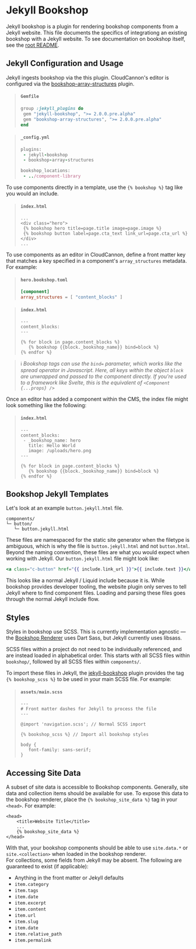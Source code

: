 # Jekyll Bookshop
Jekyll bookshop is a plugin for rendering bookshop components from a Jekyll website.
This file documents the specifics of integrationg an existing bookshop with a Jekyll website. To see documentation on bookshop itself, see the [root README](/).

## Jekyll Configuration and Usage

Jekyll ingests bookshop via the this plugin. CloudCannon's editor is configured via the [bookshop-array-structures](plugins/bookshop-array-structures) plugin.
>#### `Gemfile`
>```ruby
>group :jekyll_plugins do
>  gem "jekyll-bookshop", ">= 2.0.0.pre.alpha"
>  gem "bookshop-array-structures", ">= 2.0.0.pre.alpha"
>end
>```

>#### `_config.yml`
>```ruby
>plugins:
>  - jekyll-bookshop
>  - bookshop-array-structures
>
>bookshop_locations:
>  - ../component-library
>```

To use components directly in a template, use the `{% bookshop %}` tag like you would an include.
>#### `index.html`
>```liquid
>...
><div class="hero">
>  {% bookshop hero title=page.title image=page.image %}
>  {% bookshop button label=page.cta_text link_url=page.cta_url %}
></div>
>...
>```

To use components as an editor in CloudCannon, define a front matter key that matches a key specified in a component's `array_structures` metadata. For example:

>#### `hero.bookshop.toml`
>```toml
>[component]
>array_structures = [ "content_blocks" ]
>```

>#### `index.html`
>```liquid
>---
>content_blocks:
>---
>
>{% for block in page.content_blocks %}
>    {% bookshop {{block._bookshop_name}} bind=block %}
>{% endfor %}
>```

>ℹ️ _Bookshop tags can use the `bind=` parameter, which works like the spread operator in Javascript. Here, all keys within the object `block` are unwrapped and passed to the component directly. If you're used to a framework like Svelte, this is the equivalent of `<Component {...props} />`_

Once an editor has added a component within the CMS, the index file might look something like the following:
>#### `index.html`
>```liquid
>---
>content_blocks:
>  - _bookshop_name: hero
>    title: Hello World
>    image: /uploads/hero.png
>---
>
>{% for block in page.content_blocks %}
>    {% bookshop {{block._bookshop_name}} bind=block %}
>{% endfor %}
>```

## Bookshop Jekyll Templates
Let's look at an example `button.jekyll.html` file.
```
components/
└─ button/
   └─ button.jekyll.html
```
These files are namespaced for the static site generator when the filetype is ambiguous, which is why the file is `button.jekyll.html` and not `button.html`. Beyond the naming convention, these files are what you would expect when working with Jekyll. Our `button.jekyll.html` file might look like:
```hbs
<a class="c-button" href="{{ include.link_url }}">{{ include.text }}</a>
```
This looks like a normal Jekyll / Liquid include because it is. While bookshop provides developer tooling, the website plugin only serves to tell Jekyll where to find component files. Loading and parsing these files goes through the normal Jekyll include flow.

## Styles
Styles in bookshop use SCSS. This is currently implementation agnostic — the [Bookshop Renderer](#bookshop-renderer) uses Dart Sass, but Jekyll currently uses libsass.

SCSS files within a project do not need to be individually referenced, and are instead loaded in alphabetical order. This starts with all SCSS files within `bookshop/`, followed by all SCSS files within `components/`.

To import these files in Jekyll, the [jekyll-bookshop](plugins/jekyll-bookshop) plugin provides the tag `{% bookshop_scss %}` to be used in your main SCSS file. For example:

>#### `assets/main.scss`
>```text
>---
># Front matter dashes for Jekyll to process the file
>---
>
>@import 'navigation.scss'; // Normal SCSS import
>
>{% bookshop_scss %} // Import all bookshop styles
>
>body {
>    font-family: sans-serif;
>}
>
>```

## Accessing Site Data

A subset of site data is accessible to Bookshop components. Generally, site data and collection items should be available for use. To expose this data to the bookshop renderer, place the `{% bookshop_site_data %}` tag in your `<head>`. For example:

```liquid
<head>
    <title>Website Title</title>
    ...
    {% bookshop_site_data %}
</head>
```

With that, your bookshop components should be able to use `site.data.*` or `site.<collection>` when loaded in the bookshop renderer.  
For collections, some fields from Jekyll may be absent. The following are guaranteed to exist (if applicable):

- Anything in the front matter or Jekyll defaults
- `item.category`
- `item.tags`
- `item.date`
- `item.excerpt`
- `item.content`
- `item.url`
- `item.slug`
- `item.date`
- `item.relative_path`
- `item.permalink`
